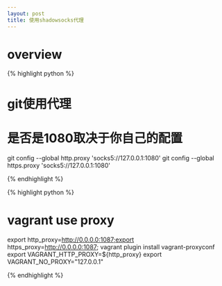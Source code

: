 ```yaml
---
layout: post
title: 使用shadowsocks代理
---
```


# overview


{% highlight python %}

# git使用代理
# 是否是1080取决于你自己的配置
git config --global http.proxy 'socks5://127.0.0.1:1080'
git config --global https.proxy 'socks5://127.0.0.1:1080'

{% endhighlight %}

{% highlight python %}

# vagrant use proxy
export http_proxy=http://0.0.0.0:1087;export https_proxy=http://0.0.0.0:1087;
vagrant plugin install vagrant-proxyconf
export VAGRANT_HTTP_PROXY=${http_proxy}
export VAGRANT_NO_PROXY="127.0.0.1"

{% endhighlight %}
